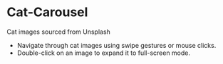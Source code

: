 # Cat-Carousel
Cat images sourced from Unsplash

- Navigate through cat images using swipe gestures or mouse clicks.
- Double-click on an image to expand it to full-screen mode.
